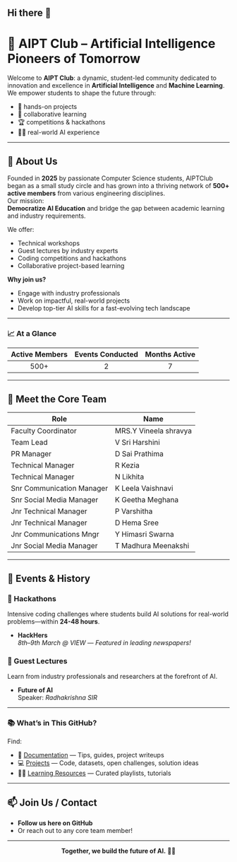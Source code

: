 ## Hi there 👋

# 🤖 AIPT Club – Artificial Intelligence Pioneers of Tomorrow

Welcome to **AIPT Club**: a dynamic, student-led community dedicated to innovation and excellence in **Artificial Intelligence** and **Machine Learning**. We empower students to shape the future through:
- 🚀 hands-on projects
- 🤝 collaborative learning
- 🏆 competitions & hackathons
- 🧑‍💻 real-world AI experience

---

## 🌟 About Us

Founded in **2025** by passionate Computer Science students, AIPTClub began as a small study circle and has grown into a thriving network of **500+ active members** from various engineering disciplines.  
Our mission:  
**Democratize AI Education** and bridge the gap between academic learning and industry requirements.

We offer:
- Technical workshops
- Guest lectures by industry experts
- Coding competitions and hackathons
- Collaborative project-based learning

**Why join us?**
- Engage with industry professionals
- Work on impactful, real-world projects
- Develop top-tier AI skills for a fast-evolving tech landscape

---

### 📈 At a Glance

| Active Members | Events Conducted | Months Active |
| :------------: | :--------------: | :-----------: |
|      500+      |        2         |       7       | 

---

## 👥 Meet the Core Team

| Role                     | Name                   |
|--------------------------|------------------------|
| Faculty Coordinator      |MRS.Y Vineela shravya   |
| Team Lead                |V Sri Harshini          |
| PR Manager               |D Sai Prathima          |
| Technical Manager        |R Kezia                 |
| Technical Manager        |N Likhita               |
| Snr Communication Manager|K Leela Vaishnavi       |
| Snr Social Media Manager |K Geetha Meghana        |
| Jnr Technical Manager    |P Varshitha             |
| Jnr Technical Manager    |D Hema Sree             |
| Jnr Communications Mngr  |Y Himasri Swarna        |
| Jnr Social Media Manager |T Madhura Meenakshi     |

---

## 🚩 Events & History

### 🚀 Hackathons
Intensive coding challenges where students build AI solutions for real-world problems—within **24-48 hours**.

- **HackHers**  
  *8th–9th March @ VIEW* — _Featured in leading newspapers!_

### 🎤 Guest Lectures
Learn from industry professionals and researchers at the forefront of AI.

- **Future of AI**  
  Speaker: *Radhakrishna SIR*

---

### 📚 What’s in This GitHub?
Find:
- 📄 [Documentation](#) — Tips, guides, project writeups
- 💻 [Projects](#) — Code, datasets, open challenges, solution ideas
- 👩‍💻 [Learning Resources](#) — Curated playlists, tutorials

---

## 📫 Join Us / Contact

- **Follow us here on GitHub**
- Or reach out to any core team member!

---

<p align="center">
  <b>Together, we build the future of AI.</b> 🚀🤖
</p>
<!--
**AIPTCLUBVIEW/AIPTCLUBVIEW** is a ✨ _special_ ✨ repository because its `README.md` (this file) appears on your GitHub profile.

